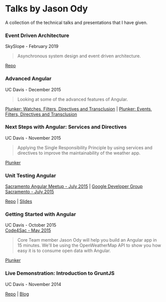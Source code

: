 # Talks by Jason Ody
A collection of the technical talks and presentations that I have given.

### Event Driven Architecture

SkySlope - February 2019

> Asynchronous system design and event driven architecture.

[Repo](https://github.com/jasonody/event-streaming-demo)

### Advanced Angular

UC Davis - December 2015

> Looking at some of the advanced features of Angular.

[Plunker: Watches, Filters, Directives and Transclusion](http://plnkr.co/edit/po1lXw?p=info) | [Plunker: Events, Filters, Directives and Transclusion](http://plnkr.co/edit/jSCFed?p=info)

### Next Steps with Angular: Services and Directives

UC Davis - November 2015

> Applying the Single Responsibility Principle by using services and directives to improve the maintainability of the weather app.

[Plunker](http://plnkr.co/edit/nAsl74?p=info)

### Unit Testing Angular

[Sacramento Angular Meetup - July 2015](http://www.meetup.com/Sacramento-Angular-Meetup/events/223947799/) |
[Google Developer Group Sacramento - July 2015](http://www.meetup.com/gdgsacramento/events/223948210/)  

[Repo](https://github.com/jasonody/unit-testing-angular) | [Slides](https://drive.google.com/open?id=0B8IcOIykRKLUNVI0OVROQ0ctV2M)

### Getting Started with Angular

UC Davis - October 2015  
[Code4Sac - May 2015](http://www.meetup.com/Code4Sac/events/222420789/)

> Core Team member Jason Ody will help you build an Angular app in 15 minutes. We'll be using the OpenWeatherMap API to show you how easy it is to consume open data with Angular.

[Plunker](http://plnkr.co/edit/sRFuU1?p=info)

### Live Demonstration: Introduction to GruntJS

UC Davis - November 2014

[Repo](https://github.com/jasonody/intro-to-grunt) | [Blog](http://blog.theodybrothers.com/2014/12/introduction-to-grunt-presentation.html)
